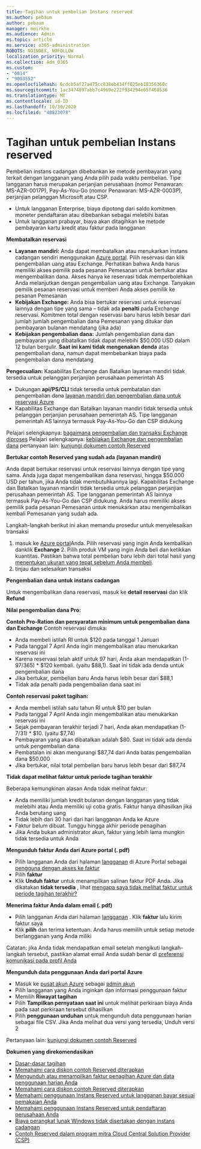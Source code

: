 ```yaml
---
title: Tagihan untuk pembelian Instans reserved
ms.author: pebaum
author: pebaum
manager: mnirkhe
ms.audience: Admin
ms.topic: article
ms.service: o365-administration
ROBOTS: NOINDEX, NOFOLLOW
localization_priority: Normal
ms.collection: Adm_O365
ms.custom:
- "6814"
- "9003552"
ms.openlocfilehash: 6cdcb5af27a475cc838eb434ff025eb18356360c
ms.sourcegitcommit: 1ac3474897abb7c4969e222f934294e05f468536
ms.translationtype: MT
ms.contentlocale: id-ID
ms.lasthandoff: 10/30/2020
ms.locfileid: "48823078"
---
```

# <a name="billing-for-reserved-instance-purchase"></a>Tagihan untuk pembelian Instans reserved

Pembelian instans cadangan dibebankan ke metode pembayaran yang terkait dengan langganan yang Anda pilih pada waktu pembelian. Tipe langganan harus merupakan perjanjian perusahaan (nomor Penawaran: MS-AZR-0017P), Pay-As-You-Go (nomor Penawaran: MS-AZR-0003P), perjanjian pelanggan Microsoft atau CSP.

- Untuk langganan Enterprise, biaya dipotong dari saldo komitmen moneter pendaftaran atau dibebankan sebagai melebihi batas
- Untuk langganan prabayar, biaya akan ditagihkan ke metode pembayaran kartu kredit atau faktur pada langganan

**Membatalkan reservasi**

- **Layanan mandiri:** Anda dapat membatalkan atau menukarkan instans cadangan sendiri menggunakan [Azure portal](https://portal.azure.com/#blade/Microsoft_Azure_Reservations/ReservationsBrowseBlade). Pilih reservasi dan klik pengembalian uang atau Exchange. Perhatikan bahwa Anda harus memiliki akses pemilik pada pesanan Pemesanan untuk bertukar atau mengembalikan dana. Akses hanya ke reservasi tidak memperbolehkan Anda melanjutkan dengan pengembalian uang atau Exchange. Tanyakan pemilik pesanan reservasi untuk memberi Anda akses pemilik ke pesanan Pemesanan
- **Kebijakan Exchange:** Anda bisa bertukar reservasi untuk reservasi lainnya dengan tipe yang sama – tidak ada **penalti** pada Exchange reservasi. Komitmen total dengan reservasi baru harus lebih besar dari jumlah jumlah pengembalian dana Pemesanan yang ditukar dan pembayaran bulanan mendatang (jika ada)
- **Kebijakan pengembalian dana:** Jumlah pengembalian dana dan pembayaran yang dibatalkan tidak dapat melebihi $50.000 USD dalam 12 bulan bergulir. **Saat ini kami tidak mengenakan denda** atas pengembalian dana, namun dapat membebankan biaya pada pengembalian dana mendatang

**Pengecualian:** Kapabilitas Exchange dan Batalkan layanan mandiri tidak tersedia untuk pelanggan perjanjian perusahaan pemerintah AS

- Dukungan **api/PS/CLI** tidak tersedia untuk pembatalan dan pengembalian dana [layanan mandiri dan pengembalian dana untuk reservasi Azure](https://docs.microsoft.com/azure/cost-management-billing/reservations/exchange-and-refund-azure-reservations?WT.mc_id=Portal-Microsoft_Azure_Support)
- Kapabilitas Exchange dan Batalkan layanan mandiri tidak tersedia untuk pelanggan perjanjian perusahaan pemerintah AS. Tipe langganan pemerintah AS lainnya termasuk Pay-As-You-Go dan CSP didukung

Pelajari selengkapnya: [bagaimana pengembalian dan transaksi Exchange diproses](https://docs.microsoft.com/azure/billing/billing-azure-reservations-self-service-exchange-and-refund?WT.mc_id=Portal-Microsoft_Azure_Support#how-return-and-exchange-transactions-are-processed) Pelajari selengkapnya: [kebijakan Exchange dan pengembalian dana](https://docs.microsoft.com/azure/billing/billing-azure-reservations-self-service-exchange-and-refund?WT.mc_id=Portal-Microsoft_Azure_Support#exchange-policies) pertanyaan lain: [kunjungi dokumen contoh Reserved](https://docs.microsoft.com/azure/billing/billing-save-compute-costs-reservations?WT.mc_id=Portal-Microsoft_Azure_Support)

**Bertukar contoh Reserved yang sudah ada (layanan mandiri)**

Anda dapat bertukar reservasi untuk reservasi lainnya dengan tipe yang sama. Anda juga dapat mengembalikan dana reservasi, hingga $50.000 USD per tahun, jika Anda tidak membutuhkannya lagi. Kapabilitas Exchange dan Batalkan layanan mandiri tidak tersedia untuk pelanggan perjanjian perusahaan pemerintah AS. Tipe langganan pemerintah AS lainnya termasuk Pay-As-You-Go dan CSP didukung. Anda harus memiliki akses pemilik pada pesanan Pemesanan untuk menukarkan atau mengembalikan kembali Pemesanan yang sudah ada.

Langkah-langkah berikut ini akan memandu prosedur untuk menyelesaikan transaksi

1. masuk ke [Azure portal](https://portal.azure.com/#blade/Microsoft_Azure_Reservations/ReservationsBrowseBlade)Anda. Pilih reservasi yang ingin Anda kembalikan danklik **Exchange** 2. Pilih produk VM yang ingin Anda beli dan ketikkan kuantitas. Pastikan bahwa total pembelian baru lebih dari total hasil yang [menentukan ukuran yang tepat sebelum Anda membeli](https://docs.microsoft.com/azure/virtual-machines/windows/prepay-reserved-vm-instances?WT.mc_id=Portal-Microsoft_Azure_Support#determine-the-right-vm-size-before-you-buy).
3. tinjau dan selesaikan transaksi

**Pengembalian dana untuk instans cadangan**

Untuk mengembalikan dana reservasi, masuk ke **detail reservasi** dan klik **Refund**

**Nilai pengembalian dana Pro:**

**Contoh Pro-Ration dan persyaratan minimum untuk pengembalian dana dan Exchange** Contoh reservasi dimuka:

- Anda membeli istilah RI untuk $120 pada tanggal 1 Januari
- Pada tanggal 7 April Anda ingin mengembalikan atau menukarkan reservasi ini
- Karena reservasi telah aktif untuk 97 hari, Anda akan mendapatkan (1-97/365) * $120 kembali. (yaitu $88,1). Saat ini tidak ada denda untuk pengembalian dana
- Jika bertukar, pembelian baru Anda harus lebih besar dari $88,1
- Tidak ada penalti pada pengembalian dana saat ini

**Contoh reservasi paket tagihan:**

- Anda membeli istilah satu tahun RI untuk $10 per bulan
- Pada tanggal 7 April Anda ingin mengembalikan atau menukarkan reservasi ini
- Sejak pembayaran terakhir terjadi 7 hari, Anda akan mendapatkan (1-7/31) * $10. (yaitu $7,74)
- Pembayaran yang akan dibatalkan adalah $80. Saat ini tidak ada denda untuk pengembalian dana
- Pembatalan ini akan mengurangi $87,74 dari Anda batas pengembalian dana $50.000
- Jika bertukar, nilai total pembelian baru harus lebih besar dari $87,74

**Tidak dapat melihat faktur untuk periode tagihan terakhir**

Beberapa kemungkinan alasan Anda tidak melihat faktur:

- Anda memiliki jumlah kredit bulanan dengan langganan yang tidak melebihi atau Anda memiliki uji coba gratis. Faktur hanya dihasilkan jika Anda berutang uang
- Tidak lebih dari 30 hari dari hari langganan Anda ke Azure
- Faktur belum dibuat. Tunggu hingga akhir periode penagihan
- Jika Anda bukan administrator akun, faktur yang lebih lama mungkin tidak tersedia untuk Anda

**Mengunduh faktur Anda dari Azure portal (. pdf)**

- Pilih langganan Anda dari halaman [langganan](https://portal.azure.com/#blade/Microsoft_Azure_Billing/SubscriptionsBlade) di Azure Portal sebagai [pengguna dengan akses ke faktur](https://docs.microsoft.com/azure/billing/billing-manage-access?WT.mc_id=Portal-Microsoft_Azure_Support)
- Pilih **faktur**
- Klik **Unduh faktur** untuk menampilkan salinan faktur PDF Anda. Jika dikatakan **tidak tersedia** , lihat [mengapa saya tidak melihat faktur untuk periode tagihan terakhir?](https://docs.microsoft.com/azure/billing/billing-download-azure-invoice-daily-usage-date?WT.mc_id=Portal-Microsoft_Azure_Support#noinvoice)

**Menerima faktur Anda dalam email (. pdf)**

- Pilih langganan Anda dari halaman [langganan](https://portal.azure.com/#blade/Microsoft_Azure_Billing/SubscriptionsBlade) . Klik **faktur** lalu kirim faktur saya
- Klik **pilih** dan terima ketentuan. Anda harus memilih untuk setiap metode berlangganan yang Anda miliki

Catatan: jika Anda tidak mendapatkan email setelah mengikuti langkah-langkah tersebut, pastikan alamat email Anda sudah benar di [preferensi komunikasi pada profil Anda](https://account.windowsazure.com/profile)

**Mengunduh data penggunaan Anda dari portal Azure**

- Masuk ke [pusat akun Azure](https://account.windowsazure.com/Subscriptions) sebagai [admin akun](https://docs.microsoft.com/azure/billing/billing-subscription-transfer?WT.mc_id=Portal-Microsoft_Azure_Support#whoisaa)
- Pilih langganan yang Anda inginkan dan informasi penggunaan faktur
- Memilih **Riwayat tagihan**
- Pilih **Tampilkan pernyataan saat ini** untuk melihat perkiraan biaya Anda pada saat perkiraan tersebut dihasilkan
- Pilih **penggunaan unduhan** untuk mengunduh data penggunaan harian sebagai file CSV. Jika Anda melihat dua versi yang tersedia, Unduh versi 2

Pertanyaan lain: [kunjungi dokumen contoh Reserved](https://docs.microsoft.com/azure/billing/billing-save-compute-costs-reservations?WT.mc_id=Portal-Microsoft_Azure_Support)

**Dokumen yang direkomendasikan**

- [Dasar-dasar tagihan](https://docs.microsoft.com/partner-center/billing-basics/?WT.mc_id=Portal-Microsoft_Azure_Support)
- [Memahami cara diskon contoh Reserved diterapkan](https://docs.microsoft.com/azure/billing/billing-understand-vm-reservation-charges/?WT.mc_id=Portal-Microsoft_Azure_Support)
- [Mengunduh atau menampilkan faktur penagihan Azure dan data penggunaan harian Anda](https://docs.microsoft.com/azure/billing/billing-download-azure-invoice-daily-usage-date?WT.mc_id=Portal-Microsoft_Azure_Support)
- [Memahami cara diskon contoh Reserved diterapkan](https://docs.microsoft.com/azure/billing/billing-understand-vm-reservation-charges/?WT.mc_id=Portal-Microsoft_Azure_Support)
- [Memahami penggunaan Instans Reserved untuk langganan bayar sesuai pemakaian Anda](https://docs.microsoft.com/azure/billing/billing-understand-reserved-instance-usage/?WT.mc_id=Portal-Microsoft_Azure_Support)
- [Memahami penggunaan Instans Reserved untuk pendaftaran perusahaan Anda](https://docs.microsoft.com/azure/billing/billing-understand-reserved-instance-usage-ea/?WT.mc_id=Portal-Microsoft_Azure_Support)
- [Biaya perangkat lunak Windows tidak disertakan dengan instans cadangan](https://docs.microsoft.com/azure/billing/billing-reserved-instance-windows-software-costs/?WT.mc_id=Portal-Microsoft_Azure_Support)
- [Contoh Reserved dalam program mitra Cloud Central Solution Provider (CSP)](https://docs.microsoft.com/partner-center/azure-reservations/?WT.mc_id=Portal-Microsoft_Azure_Support)